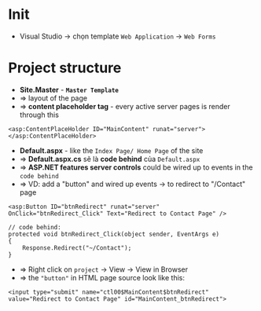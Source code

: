 # Init
* Visual Studio -> chọn template `Web Application` -> `Web Forms`

# Project structure
* **Site.Master** - **`Master Template`**
* => layout of the page
* => **content placeholder tag** - every active server pages is render through this
```
<asp:ContentPlaceHolder ID="MainContent" runat="server">
</asp:ContentPlaceHolder>
```

* **Default.aspx** - like the `Index Page/ Home Page` of the site
* => **Default.aspx.cs** sẽ là **code behind** của `Default.aspx`
* => **ASP.NET features server controls** could be wired up to events in the `code behind`
* => VD: add a "button" and wired up events -> to redirect to "/Contact" page
```
<asp:Button ID="btnRedirect" runat="server" OnClick="btnRedirect_Click" Text="Redirect to Contact Page" />

// code behind:
protected void btnRedirect_Click(object sender, EventArgs e)
{
    Response.Redirect("~/Contact");
}
``` 
* => Right click on `project` -> View -> View in Browser
* => the `"button"` in HTML page source look like this:
```
<input type="submit" name="ctl00$MainContent$btnRedirect" value="Redirect to Contact Page" id="MainContent_btnRedirect">
```
